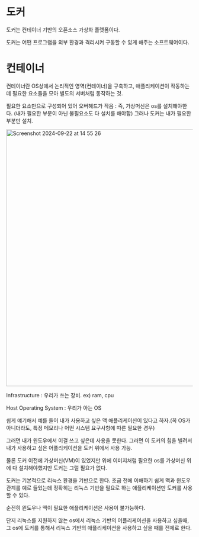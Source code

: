 # 도커

도커는 컨테이너 기반의 오픈소스 가상화 플랫폼이다.

도커는 어떤 프로그램을 외부 환경과 격리시켜 구동할 수 있게 해주는 소프트웨어이다.

# 컨테이너

컨테이너란 OS상에서 논리적인 영역(컨테이너)을 구축하고, 애플리케이션이 작동하는데 필요한 요소들을 모아 별도의 서버처럼 동작하는 것.

필요한 요소만으로 구성되어 있어 오버헤드가 작음 : 즉, 가상머신은 os를 설치해야한다. (내가 필요한 부분이 아닌 불필요소도 다 설치를 해야함) 그러나 도커는 내가 필요한 부분만 설치.

<img width="694" alt="Screenshot 2024-09-22 at 14 55 26" src="https://github.com/user-attachments/assets/b4e7bcfd-0360-4a4d-b3f1-bebf1dbee7f7">

Infrastructure : 우리가 쓰는 장비. ex) ram, cpu

Host Operating System : 우리가 아는 OS

쉽게 얘기해서 예를 들어 내가 사용하고 싶은 맥 애플리케이션이 있다고 하자.(꼭 OS가 아니더라도, 특정 메모리나 어떤 시스템 요구사항에 따른 필요한 경우) 

그러면 내가 윈도우에서 이걸 쓰고 싶은데 사용을 못한다. 그러면 이 도커의 힘을 빌려서 내가 사용하고 싶은 어플리케이션을 도커 위에서 사용 가능.

물론 도커 이전에 가상머신(VM)이 있었지만 위에 이미지처럼 필요한 os를 가상머신 위에 다 설치해야했지만 도커는 그럴 필요가 없다.

도커는 기본적으로 리눅스 환경을 기반으로 한다. 조금 전에 이해하기 쉽게 맥과 윈도우 관계를 예로 들었는데 정확히는 리눅스 기반을 필요로 하는 애플리케이션만 도커를 사용할 수 있다. 

순전히 윈도우나 맥이 필요한 애플리케이션은 사용이 불가능하다. 

단지 리눅스를 지원하지 않는 os에서 리눅스 기반의 어플리케이션을 사용하고 싶을때, 그 os에 도커를 통해서 리눅스 기반의 애플리케이션을 사용하고 싶을 때를 전제로 한다.




